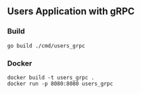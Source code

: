 ## Users Application with gRPC


### Build
    go build ./cmd/users_grpc


### Docker
    docker build -t users_grpc .
    docker run -p 8080:8080 users_grpc
